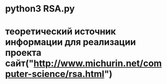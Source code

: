 # python3 RSA.py
# теоретический источник информации для реализации проекта сайт("http://www.michurin.net/computer-science/rsa.html")